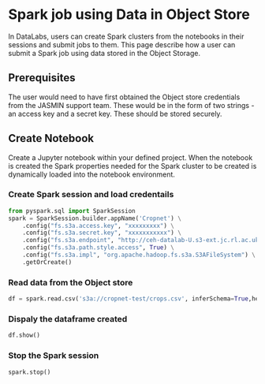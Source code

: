 # Spark job using Data in Object Store

In DataLabs, users can create Spark clusters from the notebooks in
their sessions and submit jobs to them. This page describe how a
user can submit a Spark job using data stored in the Object Storage.

## Prerequisites

The user would need to have first obtained the Object store credentials
from the JASMIN support team. These would be in the form of two
strings - an access key and a secret key. These should be stored securely.

## Create Notebook

Create a Jupyter notebook within your defined project.
When the notebook is created the Spark properties needed
for the Spark cluster to be created is dynamically loaded into the notebook environment.

### Create Spark session and load credentails

```python
from pyspark.sql import SparkSession
spark = SparkSession.builder.appName('Cropnet') \
    .config("fs.s3a.access.key", "xxxxxxxxx") \
    .config("fs.s3a.secret.key", "xxxxxxxxxxx") \
    .config("fs.s3a.endpoint", "http://ceh-datalab-U.s3-ext.jc.rl.ac.uk") \
    .config("fs.s3a.path.style.access", True) \
    .config("fs.s3a.impl", "org.apache.hadoop.fs.s3a.S3AFileSystem") \
    .getOrCreate()
```

### Read data from the Object store

```python
df = spark.read.csv('s3a://cropnet-test/crops.csv', inferSchema=True,header=True)
```

### Dispaly the dataframe created

```python
df.show()
```

### Stop the Spark session

```python
spark.stop()
```
